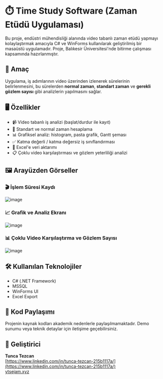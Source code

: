 # ⏱️ Time Study Software (Zaman Etüdü Uygulaması)

Bu proje, endüstri mühendisliği alanında video tabanlı zaman etüdü yapmayı kolaylaştırmak amacıyla C# ve WinForms kullanılarak geliştirilmiş bir masaüstü uygulamadır. Proje, Balıkesir Üniversitesi'nde bitirme çalışması kapsamında hazırlanmıştır.

## 🎯 Amaç
Uygulama, iş adımlarının video üzerinden izlenerek sürelerinin belirlenmesini, bu sürelerden **normal zaman**, **standart zaman** ve **gerekli gözlem sayısı** gibi analizlerin yapılmasını sağlar.

## 🖥️ Özellikler
- 📹 Video tabanlı iş analizi (başlat/durdur ile kayıt)
- 🧮 Standart ve normal zaman hesaplama
- 📊 Grafiksel analiz: histogram, pasta grafik, Gantt şeması
- ✅ Katma değerli / katma değersiz iş sınıflandırması
- 📁 Excel'e veri aktarımı
- 📋 Çoklu video karşılaştırması ve gözlem yeterliliği analizi

## 🖼️ Arayüzden Görseller

### 🎬 İşlem Süresi Kaydı
![image](https://github.com/user-attachments/assets/cee65569-fdc1-4ac3-8b83-2d4f820a0e60)

### 📈 Grafik ve Analiz Ekranı
![image](https://github.com/user-attachments/assets/ed75c998-02d1-47ca-8ad4-239a788bf2f9)

### 📊 Çoklu Video Karşılaştırma ve Gözlem Sayısı
![image](https://github.com/user-attachments/assets/eb52b15c-08f4-4b9f-90e5-534ffe04669d)

## 🛠️ Kullanılan Teknolojiler
- C# (.NET Framework)
- MSSQL
- WinForms UI
- Excel Export

## 🔐 Kod Paylaşımı
Projenin kaynak kodları akademik nedenlerle paylaşılmamaktadır. Demo sunumu veya teknik detaylar için iletişime geçebilirsiniz.

## 👤 Geliştirici
**Tunca Tezcan**  
[https://www.linkedin.com/in/tunca-tezcan-215b1117a/](https://www.linkedin.com/in/tunca-tezcan-215b1117a/)  
[ytsejam.xyz](ytsejam.xyz)
